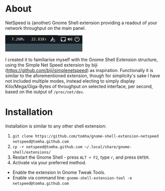 # About
NetSpeed is (another) Gnome Shell extension providing a readout of your network throughput on the main panel.

![Preview](Preview.png)

I created it to familiarise myself with the Gnome Shell Extension structure, using the Simple Net Speed extension by biji (https://github.com/biji/simplenetspeed) as inspiration. Functionally it is similar to the aforementioned extension, though for simplicity's sake I have not included multiple modes, instead electing to simply display Kilo/Mega/Giga-Bytes of throughput on selected interface, per second, based on the output of `/proc/net/dev`.

# Installation
Installation is similar to any other shell extension:
1. `git clone https://github.com/tomha/gnome-shell-extension-netspeed netspeed@tomha.github.com`
2. `cp -r netspeed@tomha.github.com ~/.local/share/gnome-shell/extensions/`
3. Restart the Gnome Shell - press `ALT + F2`, type `r`, and press `ENTER`.
4. Activate via your preferred method.
  * Enable the extension in Gnome Tweak Tools.
  * Enable via command line: `gnome-shell-extension-tool -e netspeed@tomha.github.com`
